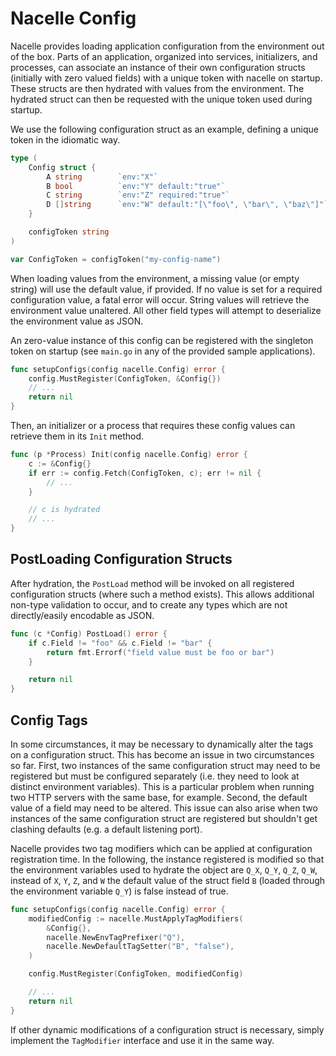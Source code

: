 # Nacelle Config

Nacelle provides loading application configuration from the environment out of the
box. Parts of an application, organized into services, initializers, and processes,
can associate an instance of their own configuration structs (initially with zero
valued fields) with a unique token with nacelle on startup. These structs are then
hydrated with values from the environment. The hydrated struct can then be requested
with the unique token used during startup.

We use the following configuration struct as an example, defining a unique token in
the idiomatic way.

```go
type (
    Config struct {
        A string        `env:"X"`
        B bool          `env:"Y" default:"true"`
        C string        `env:"Z" required:"true"`
        D []string      `env:"W" default:"[\"foo\", \"bar\", \"baz\"]"`
    }

    configToken string
)

var ConfigToken = configToken("my-config-name")
```

When loading values from the environment, a missing value (or empty string) will use
the default value, if provided. If no value is set for a required configuration value,
a fatal error will occur. String values will retrieve the environment value unaltered.
All other field types will attempt to deserialize the environment value as JSON.

An zero-value instance of this config can be registered with the singleton token on
startup (see `main.go` in any of the provided sample applications).

```go
func setupConfigs(config nacelle.Config) error {
    config.MustRegister(ConfigToken, &Config{})
    // ...
    return nil
}
```

Then, an initializer or a process that requires these config values can retrieve them in
its `Init` method.

```go
func (p *Process) Init(config nacelle.Config) error {
    c := &Config{}
    if err := config.Fetch(ConfigToken, c); err != nil {
        // ...
    }

    // c is hydrated
    // ...
}
```

## PostLoading Configuration Structs

After hydration, the `PostLoad` method will be invoked on all registered configuration
structs (where such a method exists). This allows additional non-type validation to
occur, and to create any types which are not directly/easily encodable as JSON.

```go
func (c *Config) PostLoad() error {
    if c.Field != "foo" && c.Field != "bar" {
        return fmt.Errorf("field value must be foo or bar")
    }

    return nil
}
```

## Config Tags

In some circumstances, it may be necessary to dynamically alter the tags on a configuration
struct. This has become an issue in two circumstances so far. First, two instances of the
same configuration struct may need to be registered but must be configured separately
(i.e. they need to look at distinct environment variables). This is a particular problem
when running two HTTP servers with the same base, for example. Second, the default value of
a field may need to be altered. This issue can also arise when two instances of the same
configuration struct are registered but shouldn't get clashing defaults (e.g. a default
listening port).

Nacelle provides two tag modifiers which can be applied at configuration registration time.
In the following, the instance registered is modified so that the environment variables used
to hydrate the object are `Q_X`, `Q_Y`, `Q_Z`, `Q_W`, instead of `X`, `Y`, `Z`, and `W` the
default value of the struct field `B` (loaded through the environment variable `Q_Y`) is false
instead of true.

```go
func setupConfigs(config nacelle.Config) error {
    modifiedConfig := nacelle.MustApplyTagModifiers(
        &Config{},
        nacelle.NewEnvTagPrefixer("Q"),
        nacelle.NewDefaultTagSetter("B", "false"),
    )

    config.MustRegister(ConfigToken, modifiedConfig)

    // ...
    return nil
}
```

If other dynamic modifications of a configuration struct is necessary, simply implement the
`TagModifier` interface and use it in the same way.
